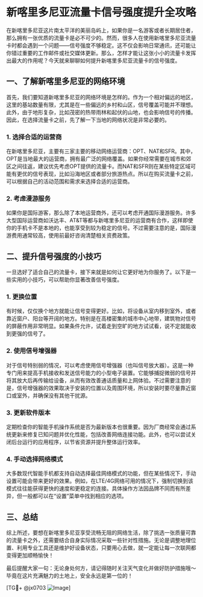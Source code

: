 # 新喀里多尼亚流量卡信号强度提升全攻略

在新喀里多尼亚这片南太平洋的美丽岛屿上，如果你是一名游客或者长期居住者，那么拥有一张优质的流量卡是必不可少的。然而，很多人在使用新喀里多尼亚流量卡时都会遇到一个问题——信号强度不够稳定。这不仅会影响日常通讯，还可能让你错过重要的工作邮件或社交媒体更新。那么，怎样才能让这张小小的流量卡发挥出最大的作用呢？今天就来聊聊如何提升新喀里多尼亚流量卡的信号强度。

## 一、了解新喀里多尼亚的网络环境

首先，我们要知道新喀里多尼亚的网络环境是怎样的。作为一个相对偏远的地区，这里的基站数量有限，尤其是在一些偏远的乡村和山区，信号覆盖可能并不理想。此外，由于地形复杂，比如茂密的热带雨林和起伏的山地，也会影响信号的传播。因此，在选择流量卡之前，先了解一下当地的网络状况是非常必要的。

### 1. 选择合适的运营商

在新喀里多尼亚，主要有三家主要的移动网络运营商：OPT、NAT和SFR。其中，OPT是当地最大的运营商，拥有最广泛的网络覆盖。如果你经常需要在城市和郊区之间往返，建议优先考虑OPT提供的流量卡。而NAT和SFR则在某些特定区域可能有更优的信号表现，比如沿海地区或者部分旅游热点。所以在购买流量卡之前，可以根据自己的活动范围和需求来选择合适的运营商。

### 2. 考虑漫游服务

如果你是国际游客，那么除了本地运营商外，还可以考虑开通国际漫游服务。许多大型国际运营商如沃达丰、AT&T等都与新喀里多尼亚的运营商有合作，这样即使你的手机卡不是本地的，也能享受到较为稳定的信号。不过需要注意的是，国际漫游费用通常较高，使用前最好咨询清楚相关资费政策。

## 二、提升信号强度的小技巧

一旦选好了适合自己的流量卡，接下来就是如何让它更好地为你服务了。以下是一些实用的小技巧，可以帮助你显著改善信号强度。

### 1. 更换位置

有时候，仅仅换个地方就能让信号变得更好。比如，将设备从室内移到室外，或者靠近窗户、阳台等开阔的地方。特别是在高楼密集的城市中心地带，建筑物对信号的屏蔽作用非常明显。如果条件允许，试着走到空旷的地方试试看，说不定就能收到更强的信号了。

### 2. 使用信号增强器

对于信号特别弱的情况，可以考虑使用信号增强器（也叫信号放大器）。这是一种专门用来提高手机接收和发送信号能力的小型电子装置。它能够捕捉微弱的信号并将其放大后再传输给设备，从而有效改善通话质量和上网体验。不过需要注意的是，信号增强器的效果取决于安装的位置以及周围环境，所以安装时要尽量靠近窗口或室外，并确保没有其他干扰源。

### 3. 更新软件版本

定期检查你的智能手机操作系统是否为最新版本也很重要。因为厂商经常会通过系统更新来修复已知问题并优化性能，包括改善网络连接功能。此外，也可以尝试关闭后台运行的应用程序，以节省资源并提升整体运行效率。

### 4. 手动选择网络模式

大多数现代智能手机都支持自动选择最佳网络模式的功能，但在某些情况下，手动设置可能会带来更好的效果。例如，在LTE/4G网络可用的情况下，强制切换到该模式往往能获得更快的速度和更稳定的连接。具体操作方法因品牌不同而有所差异，但一般都可以在“设置”菜单中找到相应的选项。

## 三、总结

综上所述，要想在新喀里多尼亚享受流畅无阻的网络生活，除了挑选一张质量可靠的流量卡之外，还需要结合自身实际情况采取一些针对性措施。无论是调整地理位置、利用专业工具还是维护好设备状态，只要用心去做，就一定能让每一次联网都变得更加顺畅愉快！

最后提醒大家一句：无论身处何方，请记得随时关注天气变化并做好防护措施哦～毕竟在这片充满魅力的土地上，安全永远是第一位的！

[TG💪+ @jx0703 ![Image](https://github.com/user-attachments/assets/dbca1d08-cadb-493c-b0ec-ad6f7a83f270)]